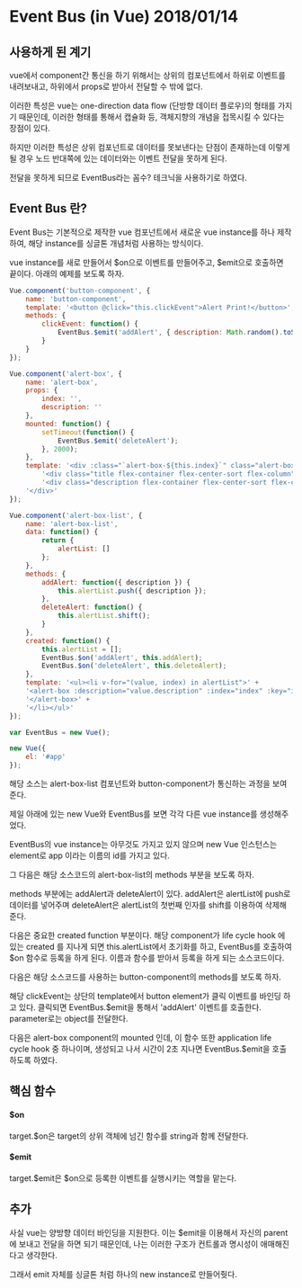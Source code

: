 # Event Bus (in Vue) 2018/01/14

## 사용하게 된 계기

vue에서 component간 통신을 하기 위해서는 상위의 컴포넌트에서 하위로 이벤트를 내려보내고, 하위에서 props로 받아서 전달할 수 밖에 없다.

이러한 특성은 vue는 one-direction data flow (단방향 데이터 플로우)의 형태를 가지기 때문인데, 이러한 형태를 통해서 캡슐화 등, 객체지향의 개념을 접목시킬 수 있다는 장점이 있다.

하지만 이러한 특성은 상위 컴포넌트로 데이터를 못보낸다는 단점이 존재하는데 이렇게 될 경우 노드 반대쪽에 있는 데이터와는 이벤트 전달을 못하게 된다.

전달을 못하게 되므로 EventBus라는 꼼수? 테크닉을 사용하기로 하였다.

## Event Bus 란?

Event Bus는 기본적으로 제작한 vue 컴포넌트에서 새로운 vue instance를 하나 제작하여, 해당 instance를 싱글톤 개념처럼 사용하는 방식이다.

vue instance를 새로 만들어서 $on으로 이벤트를 만들어주고, $emit으로 호출하면 끝이다. 아래의 예제를 보도록 하자.

```javascript
Vue.component('button-component', {
    name: 'button-component',
    template: '<button @click="this.clickEvent">Alert Print!</button>',
    methods: {
        clickEvent: function() {
            EventBus.$emit('addAlert', { description: Math.random().toString()});
        }
    }
});

Vue.component('alert-box', {
    name: 'alert-box',
    props: {
        index: '',
        description: ''
    },
    mounted: function() {
        setTimeout(function() {
            EventBus.$emit('deleteAlert');
        }, 2000);
    },
    template: '<div :class="`alert-box-${this.index}`" class="alert-box alert-box-start flex-container flex-center-sort flex-column">' +
        '<div class="title flex-container flex-center-sort flex-column"><div class="title-image-background"></div><img class="title-image" src="image.png"/></div>' +
        '<div class="description flex-container flex-center-sort flex-column">{{this.description}}</div>' +
    '</div>'
});

Vue.component('alert-box-list', {
    name: 'alert-box-list',
    data: function() {
        return {
            alertList: []
        };
    },
    methods: {
        addAlert: function({ description }) {
            this.alertList.push({ description });
        },
        deleteAlert: function() {
            this.alertList.shift();
        }
    },
    created: function() {
        this.alertList = [];
        EventBus.$on('addAlert', this.addAlert);
        EventBus.$on('deleteAlert', this.deleteAlert);
    },
    template: '<ul><li v-for="(value, index) in alertList">' +
    '<alert-box :description="value.description" :index="index" :key="index">' +
    '</alert-box>' +
    '</li></ul>'
});

var EventBus = new Vue();

new Vue({
    el: '#app'
});
```

해당 소스는 alert-box-list 컴포넌트와 button-component가 통신하는 과정을 보여준다.

제일 아래에 있는 new Vue와 EventBus를 보면 각각 다른 vue instance를 생성해주었다.

EventBus의 vue instance는 아무것도 가지고 있지 않으며 new Vue 인스턴스는 element로 app 이라는 이름의 id를 가지고 있다.

그 다음은 해당 소스코드의 alert-box-list의 methods 부분을 보도록 하자.

methods 부분에는 addAlert과 deleteAlert이 있다. addAlert은 alertList에 push로 데이터를 넣어주며 deleteAlert은 alertList의 첫번째 인자를 shift를 이용하여 삭제해준다.

다음은 중요한 created function 부분이다. 해당 component가 life cycle hook 에 있는 created 를 지나게 되면 this.alertList에서 초기화를 하고, EventBus를 호출하여 $on 함수로 등록을 하게 된다. 이름과 함수를 받아서 등록을 하게 되는 소스코드이다.

다음은 해당 소스코드를 사용하는 button-component의 methods를 보도록 하자.

해당 clickEvent는 상단의 template에서 button element가 클릭 이벤트를 바인딩 하고 있다. 클릭되면 EventBus.$emit을 통해서 'addAlert' 이벤트를 호출한다. parameter로는 object를 전달한다.

다음은 alert-box component의 mounted 인데, 이 함수 또한 application life cycle hook 중 하나이며, 생성되고 나서 시간이 2초 지나면 EventBus.$emit을 호출하도록 하였다.

## 핵심 함수

#### $on

target.$on은 target의 상위 객체에 넘긴 함수를 string과 함께 전달한다.

#### $emit

target.$emit은 $on으로 등록한 이벤트를 실행시키는 역할을 맡는다.

## 추가

사실 vue는 양방향 데이터 바인딩을 지원한다. 이는 $emit을 이용해서 자신의 parent에 보내고 전달을 하면 되기 때문인데, 나는 이러한 구조가 컨트롤과 명시성이 애매해진다고 생각한다.

그래서 emit 자체를 싱글톤 처럼 하나의 new instance로 만들어줫다.
